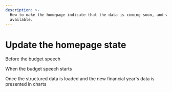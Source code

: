 ```yaml
---
description: >-
  How to make the homepage indicate that the data is coming soon, and when it's
  available.
---
```


# Update the homepage state

Before the budget speech

When the budget speech starts

Once the structured data is loaded and the new financial year's data is presented in charts


